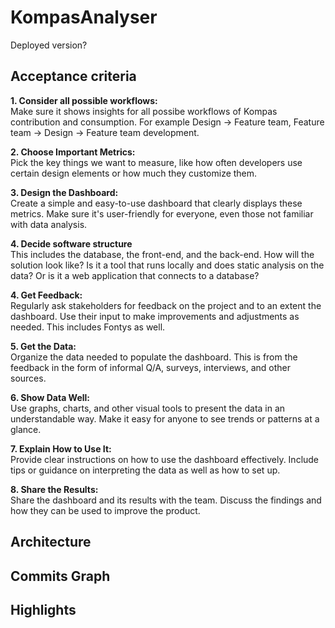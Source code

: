 # KompasAnalyser

Deployed version?

## Acceptance criteria

**1. Consider all possible workflows:** <br> Make sure it shows insights for all possibe workflows of Kompas contribution and consumption. For example Design -> Feature team, Feature team -> Design -> Feature team development.

**2. Choose Important Metrics:** <br> Pick the key things we want to measure, like how often developers use certain design elements or how much they customize them.

**3. Design the Dashboard:** <br> Create a simple and easy-to-use dashboard that clearly displays these metrics. Make sure it's user-friendly for everyone, even those not familiar with data analysis.

**4. Decide software structure** <br> This includes the database, the front-end, and the back-end. How will the solution look like? Is it a tool that runs locally and does static analysis on the data? Or is it a web application that connects to a database?

**4. Get Feedback:** <br> Regularly ask stakeholders for feedback on the project and to an extent the dashboard. Use their input to make improvements and adjustments as needed. This includes Fontys as well.

**5. Get the Data:** <br> Organize the data needed to populate the dashboard. This is from the feedback in the form of informal Q/A, surveys, interviews, and other sources.

**6. Show Data Well:** <br> Use graphs, charts, and other visual tools to present the data in an understandable way. Make it easy for anyone to see trends or patterns at a glance.

**7. Explain How to Use It:** <br> Provide clear instructions on how to use the dashboard effectively. Include tips or guidance on interpreting the data as well as how to set up.

**8. Share the Results:** <br> Share the dashboard and its results with the team. Discuss the findings and how they can be used to improve the product.

## Architecture 
<!-- TODO Architecture Diagram -->

## Commits Graph

## Highlights
